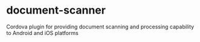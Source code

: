 # document-scanner
Cordova plugin for providing document scanning and processing capability to Android and iOS platforms 
